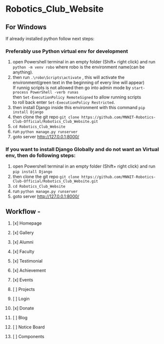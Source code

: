 # Robotics_Club_Website

## For Windows 
If already installed python follow next steps:

### Preferably use Python virtual env for development
1. open Powershell terminal in an empty folder (Shift+ right click) and run  `python -m venv robo` where robo is the environment name(can be anything).
2. then run `.\robo\Scripts\activate` , this will activate the environment(green text in the beginning of every line will appear)<br />
    If runnig scripts is not allowed then go into admin mode by `start-process PowerShell -verb runas `<br />
    then `Set-ExecutionPolicy RemoteSigned` to allow running scripts<br />
    to roll back enter `Set-ExecutionPolicy Restricted`.
3. then install Django inside this environment with this command `pip install Django`
4. then clone the git repo `git clone https://github.com/MNNIT-Robotics-Club-Official/Robotics_Club_Website.git`
5. `cd Robotics_Club_Website`
6. run `python manage.py runserver`
7. goto server http://127.0.0.1:8000/

### If you want to install Django Globally and do not want an Virtual env, then do following steps:
1. open Powershell terminal in an empty folder (Shift+ right click) and run `pip install Django`
2. then clone the git repo `git clone https://github.com/MNNIT-Robotics-Club-Official/Robotics_Club_Website.git`
3. `cd Robotics_Club_Website`
4. run `python manage.py runserver`
5. goto server http://127.0.0.1:8000/


## Workflow -

1. [x] Homepage
2. [x] Gallery
3. [x] Alumni
4. [x] Faculty
5. [x] Testimonial
6. [x] Achievement
7. [x] Events

1. [ ] Projects
2. [ ] Login
3. [x] Donate
4. [ ] Blog
5. [ ] Notice Board
6. [ ] Components
